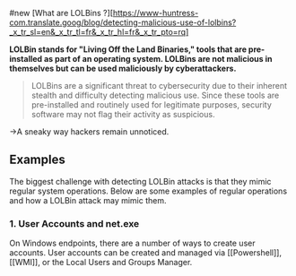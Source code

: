 #new
[What are LOLBins ?][https://www-huntress-com.translate.goog/blog/detecting-malicious-use-of-lolbins?_x_tr_sl=en&_x_tr_tl=fr&_x_tr_hl=fr&_x_tr_pto=rq]

**LOLBin stands for "Living Off the Land Binaries," tools that are pre-installed as part of an operating system. LOLBins are not malicious in themselves but can be used maliciously by cyberattackers.**

>LOLBins are a significant threat to cybersecurity due to their inherent stealth and difficulty detecting malicious use. Since these tools are pre-installed and routinely used for legitimate purposes, security software may not flag their activity as suspicious. 

->A sneaky way hackers remain unnoticed.

## Examples

The biggest challenge with detecting LOLBin attacks is that they mimic regular system operations. Below are some examples of regular operations and how a LOLBin attack may mimic them. 

### 1. User Accounts and net.exe

On Windows endpoints, there are a number of ways to create user accounts. User accounts can be created and managed via [[Powershell]], [[WMI]], or the Local Users and Groups Manager.

